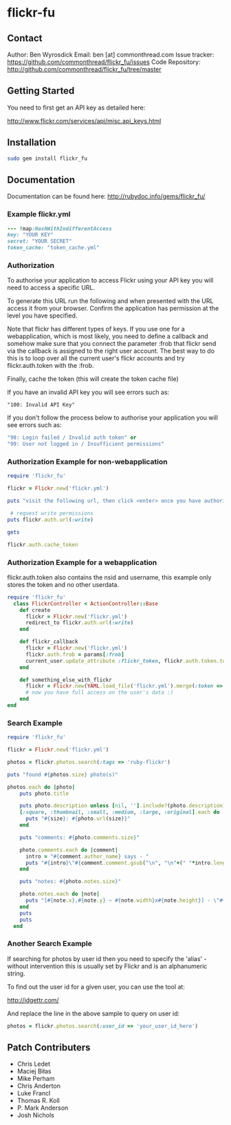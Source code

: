 # flickr-fu

## Contact

  Author: Ben Wyrosdick
  Email: ben [at] commonthread.com
  Issue tracker: https://github.com/commonthread/flickr_fu/issues
  Code Repository: http://github.com/commonthread/flickr_fu/tree/master

## Getting Started

  You need to first get an API key as detailed here:

  http://www.flickr.com/services/api/misc.api_keys.html

## Installation
```bash
sudo gem install flickr_fu
```

## Documentation

  Documentation can be found here:
  http://rubydoc.info/gems/flickr_fu/

### Example flickr.yml
```ruby
--- !map:HashWithIndifferentAccess
key: "YOUR KEY"
secret: "YOUR SECRET"
token_cache: "token_cache.yml"
```

### Authorization

To authorise your application to access Flickr using your API key you will need to access a specific URL.

To generate this URL run the following and when presented with the URL access it from your browser. Confirm the application has permission at the level you have specified.

Note that flickr has different types of keys. If you use one for a webapplication, which is most likely, you need to define a callback and somehow make sure that you connect the parameter :frob that flickr send via the callback is assigned  to the right user account. The best way to do this is to loop over all the current user's flickr accounts and try flickr.auth.token with the :frob.

Finally, cache the token (this will create the token cache file)

If you have an invalid API key you will see errors such as:

`"100: Invalid API Key"`

If you don't follow the process below to authorise your application you will see errors such as:

```ruby
"98: Login failed / Invalid auth token" or
"99: User not logged in / Insufficient permissions"
```

### Authorization Example for non-webapplication

```ruby
require 'flickr_fu'

flickr = Flickr.new('flickr.yml')

puts "visit the following url, then click <enter> once you have authorized:"

 # request write permissions
puts flickr.auth.url(:write)

gets

flickr.auth.cache_token
```

### Authorization Example for a webapplication

flickr.auth.token also contains the nsid and username, this example only stores the token and no other userdata.

```ruby
require 'flickr_fu'
  class FlickrController < ActionController::Base
    def create
      flickr = Flickr.new('flickr.yml')
      redirect_to flickr.auth.url(:write)
    end

    def flickr_callback
      flickr = Flickr.new('flickr.yml')
      flickr.auth.frob = params[:frob]
      current_user.update_attribute :flickr_token, flickr.auth.token.token
    end

    def something_else_with_flickr
      flickr = Flickr.new(YAML.load_file('flickr.yml').merge(:token => current_user.flickr_token))
      # now you have full access on the user's data :)
    end
end
```

### Search Example

```ruby
require 'flickr_fu'

flickr = Flickr.new('flickr.yml')

photos = flickr.photos.search(:tags => 'ruby-flickr')

puts "found #{photos.size} photo(s)"

photos.each do |photo|
    puts photo.title

    puts photo.description unless [nil, ''].include?(photo.description)
    [:square, :thumbnail, :small, :medium, :large, :original].each do |size|
      puts "#{size}: #{photo.url(size)}"
    end

    puts "comments: #{photo.comments.size}"

    photo.comments.each do |comment|
      intro = "#{comment.author_name} says - "
      puts "#{intro}\"#{comment.comment.gsub("\n", "\n"+(" "*intro.length))}\""
    end

    puts "notes: #{photo.notes.size}"

    photo.notes.each do |note|
      puts "[#{note.x},#{note.y} ~ #{note.width}x#{note.height}] - \"#{note.note}\""
    end
    puts
    puts
  end
```

### Another Search Example

If searching for photos by user id then you need to specify the 'alias' - without intervention this is usually set by Flickr and is an alphanumeric string.

To find out the user id for a given user, you can use the tool at:

http://idgettr.com/

And replace the line in the above sample to query on user id:

```ruby
photos = flickr.photos.search(:user_id => 'your_user_id_here')
```

## Patch Contributers

- Chris Ledet
- Maciej Biłas
- Mike Perham
- Chris Anderton
- Luke Francl
- Thomas R. Koll
- P. Mark Anderson
- Josh Nichols
